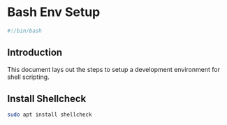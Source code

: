 # Bash Env Setup

```bash
#!/bin/bash
```

## Introduction

This document lays out the steps to setup a development environment for shell scripting.

## Install Shellcheck

```bash
sudo apt install shellcheck
```
